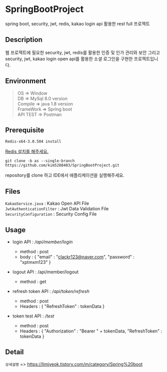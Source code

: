 # SpringBootProject
spring boot, security, jwt, redis, kakao login api 활용한 rest full 프로젝트

## Description  
웹 프로젝트에 필요한 security, jwt, redis를 활용한 인증 및 인가 관리와 보안 그리고 security, jwt, kakao login open api를 활용한 소셜 로그인을 구현한 프로젝트입니다.

## Environment
> OS => Window  
> DB => MySql 8.0 version  
> Compile => java 1.8 version  
> FrameWork => Spring boot  
> API TEST => Postman

## Prerequisite
```
Redis-x64-3.0.504 install
```
[Redis 설치를 해주세요.](https://github.com/microsoftarchive/redis/releases)
```
git clone -b as --single-branch https://github.com/kim5288403/SpringBootProject.git
```  
 
repository를 clone 하고 IDE에서 애플리케이션을 실행해주세요.

## Files
`KakaoService.java` : Kakao Open API File  
`JwtAuthenticationFilter` : Jwt Data Validation File  
`SecurityConfiguration` : Security Config File

## Usage

* login API : */api/member/login*  
  * method : post
  * body : { "email" : "clackr123@naver.com", "password" : "xptmxm123" }


* logout API : /api/member/logout  
  * method : get  

* refresh token API : */api/token/refresh*   
  * method : post  
  * Headers : { "RefreshToken" : tokenData }  

* token test API : */test*
  * method : post  
  * Headers : { "Authorization" : "Bearer " + tokenData, "RefreshToken" : tokenData }  

## Detail  
`상세설명` => https://limjyeok.tistory.com/m/category/Spring%20boot


